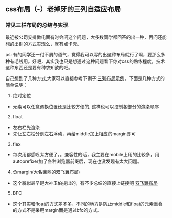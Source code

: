 ## css布局（-）老掉牙的三列自适应布局

### 常见三栏布局的总结与实现

最近被公司安排做电面有时会问这个问题，大多数同学都回答的出一种，再问还能想的出别的方式实现么，就有点卡壳。

ps: 有的同学还一付不屑的语气，觉得我可以写的出这种布局就行了啊，要那么多种有毛线用。好吧，其实我也只是想通过这种问题看下你对css的熟练程度，技术这种东西还是要有种求知欲的吧。

自己想到了几种方式,大家可以直接参考下例子:[三列布局示例](https://github.com/AndreGeng/practice-css-layout/tree/master/3column-layout)，下面是几种方式的简单说明：
1. 绝对定位

  * 元素可以任意调换位置还是比较方便的, 这样也可以控制各部分的渲染顺序
2. float

  * 左右栏先渲染
  * 先让左右栏分别左右浮动，再给middle加上相应的margin即可
3. flex

  * 每次用都感叹太方便了。。兼容性的话，我主要在mobile上用的比较多，用autoprefixer加了各种浏览器前缀后，现在也没发现有太大问题。
4. 负margin(大名鼎鼎的双飞翼布局)
  * 这个貌似最早是大神玉伯提出的，有不少总结的直接上链接吧
  [双飞翼布局](http://www.cnblogs.com/front-end/archive/2012/08/29/zq_0406.html)
5. BFC

  * 这个其实和float的方式差不多，不同的地方是防止middle和float的元素重叠的方式不是采用margin而是通过bfc的方式。

